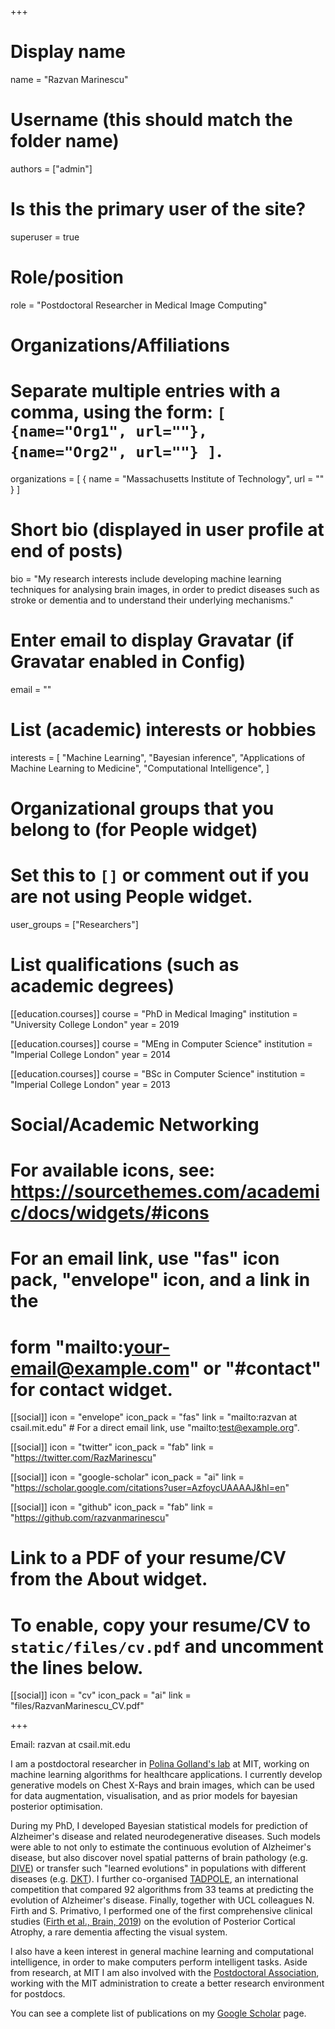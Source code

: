 +++
# Display name
name = "Razvan Marinescu"

# Username (this should match the folder name)
authors = ["admin"]

# Is this the primary user of the site?
superuser = true

# Role/position
role = "Postdoctoral Researcher in Medical Image Computing"

# Organizations/Affiliations
#   Separate multiple entries with a comma, using the form: `[ {name="Org1", url=""}, {name="Org2", url=""} ]`.
organizations = [ { name = "Massachusetts Institute of Technology", url = "" } ]

# Short bio (displayed in user profile at end of posts)
bio = "My research interests include developing machine learning techniques for analysing brain images, in order to predict diseases such as stroke or dementia and to understand their underlying mechanisms."

# Enter email to display Gravatar (if Gravatar enabled in Config)
email = ""

# List (academic) interests or hobbies
interests = [
  "Machine Learning",
  "Bayesian inference",
  "Applications of Machine Learning to Medicine",
  "Computational Intelligence",
]

# Organizational groups that you belong to (for People widget)
#   Set this to `[]` or comment out if you are not using People widget.
user_groups = ["Researchers"]

# List qualifications (such as academic degrees)
[[education.courses]]
  course = "PhD in Medical Imaging"
  institution = "University College London"
  year = 2019

[[education.courses]]
  course = "MEng in Computer Science"
  institution = "Imperial College London"
  year = 2014

[[education.courses]]
  course = "BSc in Computer Science"
  institution = "Imperial College London"
  year = 2013

# Social/Academic Networking
# For available icons, see: https://sourcethemes.com/academic/docs/widgets/#icons
#   For an email link, use "fas" icon pack, "envelope" icon, and a link in the
#   form "mailto:your-email@example.com" or "#contact" for contact widget.

[[social]]
  icon = "envelope"
  icon_pack = "fas"
  link = "mailto:razvan at csail.mit.edu"  # For a direct email link, use "mailto:test@example.org".

[[social]]
  icon = "twitter"
  icon_pack = "fab"
  link = "https://twitter.com/RazMarinescu"

[[social]]
  icon = "google-scholar"
  icon_pack = "ai"
  link = "https://scholar.google.com/citations?user=AzfoycUAAAAJ&hl=en"

[[social]]
  icon = "github"
  icon_pack = "fab"
  link = "https://github.com/razvanmarinescu"

# Link to a PDF of your resume/CV from the About widget.
# To enable, copy your resume/CV to `static/files/cv.pdf` and uncomment the lines below.
 [[social]]
   icon = "cv"
   icon_pack = "ai"
   link = "files/RazvanMarinescu_CV.pdf"

+++

Email: razvan at csail.mit.edu

I am a postdoctoral researcher in [Polina Golland's lab](https://people.csail.mit.edu/polina/) at MIT, working on machine learning algorithms for healthcare applications. I currently develop generative models on Chest X-Rays and brain images, which can be used for data augmentation, visualisation, and as prior models for bayesian posterior optimisation.

During my PhD, I developed Bayesian statistical models for prediction of Alzheimer's disease and related neurodegenerative diseases. Such models were able to not only to estimate the continuous evolution of Alzheimer's disease, but also discover novel spatial patterns of brain pathology (e.g. [DIVE](https://www.sciencedirect.com/science/article/pii/S1053811919301491)) or transfer such "learned evolutions" in populations with different diseases (e.g. [DKT](https://arxiv.org/abs/1901.03517)). I further co-organised [TADPOLE](https://tadpole.grand-challenge.org/), an international competition that compared 92 algorithms from 33 teams at predicting the evolution of Alzheimer's disease. Finally, together with UCL colleagues N. Firth and S. Primativo, I performed one of the first comprehensive clinical studies ([Firth et al., Brain, 2019](https://academic.oup.com/brain/article/142/7/2082/5521045)) on the evolution of Posterior Cortical Atrophy, a rare dementia affecting the visual system.

I also have a keen interest in general machine learning and computational intelligence, in order to make computers perform intelligent tasks. Aside from research, at MIT I am also involved with the [Postdoctoral Association](https://pda.mit.edu/), working with the MIT administration to create a better research environment for postdocs.

You can see a complete list of publications on my [Google Scholar](https://scholar.google.com/citations?hl=en&user=AzfoycUAAAAJ) page. 

